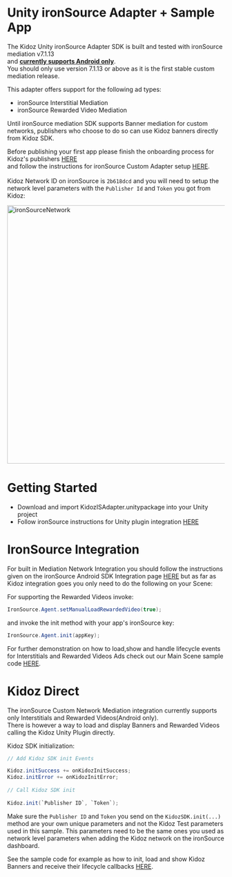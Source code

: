 # Unity ironSource Adapter + Sample App

The Kidoz Unity ironSource Adapter SDK is built and tested with ironSource mediation v7.1.13 <BR>and <ins>**currently supports Android only**</ins>.<BR>
You should only use version 7.1.13 or above as it is the first stable custom mediation release.<BR>

This adapter offers support for the following ad types:

+ ironSource Interstitial Mediation 
+ ironSource Rewarded Video Mediation
  
Until ironSource mediation SDK supports Banner mediation for custom networks, publishers who choose to do so can use Kidoz banners directly from Kidoz SDK.<BR>
  
Before publishing your first app please finish the onboarding process for Kidoz's publishers [HERE](http://accounts.kidoz.net/publishers/register?utm_source=&utm_content=&utm_campaign=&utm_medium=)  
and follow the instructions for ironSource Custom Adapter setup [HERE](https://developers.is.com/ironsource-mobile/general/custom-adapter-setup/).<BR><BR>
Kidoz Network ID on ironSource is `2b618dcd` and you will need to setup the network level parameters with the `Publisher Id` and `Token` you got from Kidoz:  
  
  <img width="598" alt="ironSourceNetwork" src="https://user-images.githubusercontent.com/86282008/149078934-107106f0-a526-45bc-9c93-8ca53d5bf3cc.png">

Getting Started
=================================

- Download and import KidozISAdapter.unitypackage into your Unity project
- Follow ironSource instructions for Unity plugin integration [HERE](https://developers.is.com/ironsource-mobile/unity/unity-plugin)
  
IronSource Integration
=================================
  
For built in Mediation Network Integration you should follow the instructions given on the ironSource Android SDK Integration page [HERE](https://developers.is.com/ironsource-mobile/unity/mediation-networks-unity) but as far as Kidoz integration goes you only need to do the following on your Scene:
  
For supporting the Rewarded Videos invoke:
```c#
IronSource.Agent.setManualLoadRewardedVideo(true);
```
and invoke the init method with your app's ironSource key:
```c#  
IronSource.Agent.init(appKey);
```
For further demonstration on how to load,show and handle lifecycle events for Interstitials and Rewarded Videos Ads check out our Main Scene sample code [HERE](https://github.com/Kidoz-SDK/unity-ironsource-adapter/blob/main/Assets/DemoScene/MainSceneScript.cs).
  
Kidoz Direct
=================================
  
The ironSource Custom Network Mediation integration currently supports only Interstitials and Rewarded Videos(Android only).<BR>
There is however a way to load and display Banners and Rewarded Videos calling the Kidoz Unity Plugin directly.
  
Kidoz SDK initialization:
  
```c#
// Add Kidoz SDK init Events

Kidoz.initSuccess += onKidozInitSuccess;
Kidoz.initError += onKidozInitError;  
  
// Call Kidoz SDK init
  
Kidoz.init(`Publisher ID`, `Token`);
```
  
Make sure the `Publisher ID` and `Token` you send on the `KidozSDK.init(...)` method are your own unique parameters and not the Kidoz Test parameters used in this sample. This parameters need to be the same ones you used as network level parameters when adding the Kidoz network on the ironSource dashboard.<BR>

See the sample code for example as how to init, load and show Kidoz Banners and receive their lifecycle callbacks [HERE](https://github.com/Kidoz-SDK/unity-ironsource-adapter/blob/main/Assets/DemoScene/MainSceneScript.cs).
  
  

